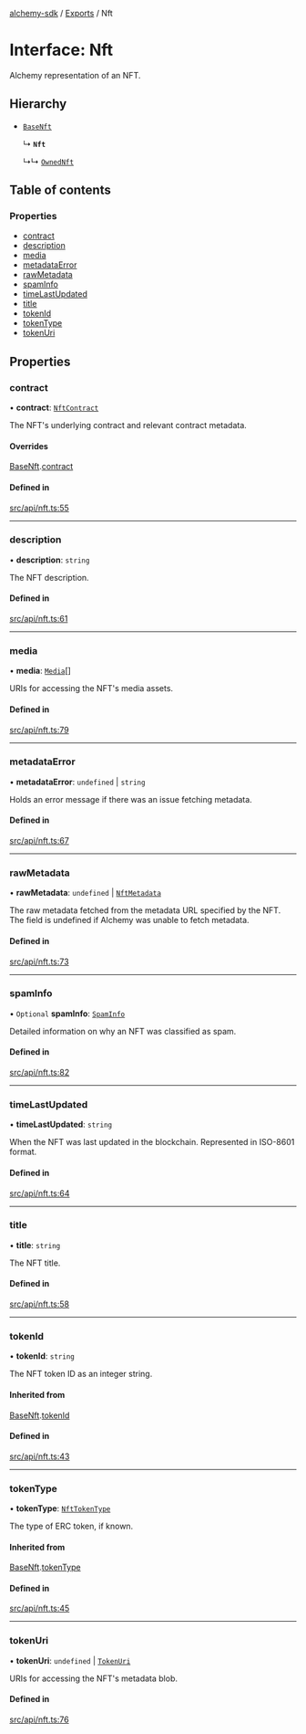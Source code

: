 [alchemy-sdk](../README.md) / [Exports](../modules.md) / Nft

# Interface: Nft

Alchemy representation of an NFT.

## Hierarchy

- [`BaseNft`](BaseNft.md)

  ↳ **`Nft`**

  ↳↳ [`OwnedNft`](OwnedNft.md)

## Table of contents

### Properties

- [contract](Nft.md#contract)
- [description](Nft.md#description)
- [media](Nft.md#media)
- [metadataError](Nft.md#metadataerror)
- [rawMetadata](Nft.md#rawmetadata)
- [spamInfo](Nft.md#spaminfo)
- [timeLastUpdated](Nft.md#timelastupdated)
- [title](Nft.md#title)
- [tokenId](Nft.md#tokenid)
- [tokenType](Nft.md#tokentype)
- [tokenUri](Nft.md#tokenuri)

## Properties

### contract

• **contract**: [`NftContract`](NftContract.md)

The NFT's underlying contract and relevant contract metadata.

#### Overrides

[BaseNft](BaseNft.md).[contract](BaseNft.md#contract)

#### Defined in

[src/api/nft.ts:55](https://github.com/alchemyplatform/alchemy-sdk-js/blob/3091a11/src/api/nft.ts#L55)

___

### description

• **description**: `string`

The NFT description.

#### Defined in

[src/api/nft.ts:61](https://github.com/alchemyplatform/alchemy-sdk-js/blob/3091a11/src/api/nft.ts#L61)

___

### media

• **media**: [`Media`](Media.md)[]

URIs for accessing the NFT's media assets.

#### Defined in

[src/api/nft.ts:79](https://github.com/alchemyplatform/alchemy-sdk-js/blob/3091a11/src/api/nft.ts#L79)

___

### metadataError

• **metadataError**: `undefined` \| `string`

Holds an error message if there was an issue fetching metadata.

#### Defined in

[src/api/nft.ts:67](https://github.com/alchemyplatform/alchemy-sdk-js/blob/3091a11/src/api/nft.ts#L67)

___

### rawMetadata

• **rawMetadata**: `undefined` \| [`NftMetadata`](NftMetadata.md)

The raw metadata fetched from the metadata URL specified by the NFT. The
field is undefined if Alchemy was unable to fetch metadata.

#### Defined in

[src/api/nft.ts:73](https://github.com/alchemyplatform/alchemy-sdk-js/blob/3091a11/src/api/nft.ts#L73)

___

### spamInfo

• `Optional` **spamInfo**: [`SpamInfo`](SpamInfo.md)

Detailed information on why an NFT was classified as spam.

#### Defined in

[src/api/nft.ts:82](https://github.com/alchemyplatform/alchemy-sdk-js/blob/3091a11/src/api/nft.ts#L82)

___

### timeLastUpdated

• **timeLastUpdated**: `string`

When the NFT was last updated in the blockchain. Represented in ISO-8601 format.

#### Defined in

[src/api/nft.ts:64](https://github.com/alchemyplatform/alchemy-sdk-js/blob/3091a11/src/api/nft.ts#L64)

___

### title

• **title**: `string`

The NFT title.

#### Defined in

[src/api/nft.ts:58](https://github.com/alchemyplatform/alchemy-sdk-js/blob/3091a11/src/api/nft.ts#L58)

___

### tokenId

• **tokenId**: `string`

The NFT token ID as an integer string.

#### Inherited from

[BaseNft](BaseNft.md).[tokenId](BaseNft.md#tokenid)

#### Defined in

[src/api/nft.ts:43](https://github.com/alchemyplatform/alchemy-sdk-js/blob/3091a11/src/api/nft.ts#L43)

___

### tokenType

• **tokenType**: [`NftTokenType`](../enums/NftTokenType.md)

The type of ERC token, if known.

#### Inherited from

[BaseNft](BaseNft.md).[tokenType](BaseNft.md#tokentype)

#### Defined in

[src/api/nft.ts:45](https://github.com/alchemyplatform/alchemy-sdk-js/blob/3091a11/src/api/nft.ts#L45)

___

### tokenUri

• **tokenUri**: `undefined` \| [`TokenUri`](TokenUri.md)

URIs for accessing the NFT's metadata blob.

#### Defined in

[src/api/nft.ts:76](https://github.com/alchemyplatform/alchemy-sdk-js/blob/3091a11/src/api/nft.ts#L76)
